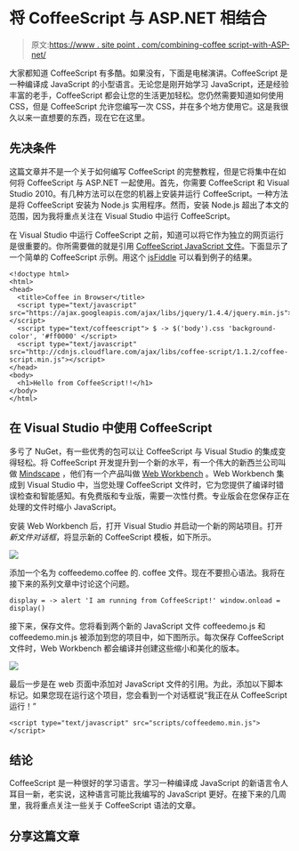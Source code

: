 # 将 CoffeeScript 与 ASP.NET 相结合

> 原文:[https://www . site point . com/combining-coffee script-with-ASP-net/](https://www.sitepoint.com/combining-coffeescript-with-asp-net/)

大家都知道 CoffeeScript 有多酷。如果没有，下面是电梯演讲。CoffeeScript 是一种编译成 JavaScript 的小型语言。无论您是刚开始学习 JavaScript，还是经验丰富的老手，CoffeeScript 都会让您的生活更加轻松。您仍然需要知道如何使用 CSS，但是 CoffeeScript 允许您编写一次 CSS，并在多个地方使用它。这是我很久以来一直想要的东西，现在它在这里。

## 先决条件

这篇文章并不是一个关于如何编写 CoffeeScript 的完整教程，但是它将集中在如何将 CoffeeScript 与 ASP.NET 一起使用。首先，你需要 CoffeeScript 和 Visual Studio 2010。有几种方法可以在您的机器上安装并运行 CoffeeScript。一种方法是将 CoffeeScript 安装为 Node.js 实用程序。然而，安装 Node.js 超出了本文的范围，因为我将重点关注在 Visual Studio 中运行 CoffeeScript。

在 Visual Studio 中运行 CoffeeScript 之前，知道可以将它作为独立的网页运行是很重要的。你所需要做的就是引用 [CoffeeScript JavaScript 文件](http://cdnjs.cloudflare.com/ajax/libs/coffee-script/1.1.2/coffee-script.min.js)。下面显示了一个简单的 CoffeeScript 示例。用这个 [jsFiddle](https://jsfiddle.net/nm9XV/) 可以看到例子的结果。

```
<!doctype html>
<html>
<head>
  <title>Coffee in Browser</title>
  <script type="text/javascript" src="https://ajax.googleapis.com/ajax/libs/jquery/1.4.4/jquery.min.js"></script>
  <script type="text/coffeescript"> $ -> $('body').css 'background-color', '#ff0000' </script>
  <script type="text/javascript" src="http://cdnjs.cloudflare.com/ajax/libs/coffee-script/1.1.2/coffee-script.min.js"></script>
</head>
<body>
  <h1>Hello from CoffeeScript!!</h1>
</body>
</html>
```

## 在 Visual Studio 中使用 CoffeeScript

多亏了 NuGet，有一些优秀的包可以让 CoffeeScript 与 Visual Studio 的集成变得轻松。将 CoffeeScript 开发提升到一个新的水平，有一个伟大的新西兰公司叫做 [Mindscape](http://www.mindscapehq.com/) ，他们有一个产品叫做 [Web Workbench](http://www.mindscapehq.com/products/web-workbench) 。Web Workbench 集成到 Visual Studio 中，当您处理 CoffeeScript 文件时，它为您提供了编译时错误检查和智能感知。有免费版和专业版，需要一次性付费。专业版会在您保存正在处理的文件时缩小 JavaScript。

安装 Web Workbench 后，打开 Visual Studio 并启动一个新的网站项目。打开*新文件对话框*，将显示新的 CoffeeScript 模板，如下所示。

![](../Images/06e12612ca3375bd3aaa52319c4dbf49.png)

添加一个名为 coffeedemo.coffee 的. coffee 文件。现在不要担心语法。我将在接下来的系列文章中讨论这个问题。

```
display = -> alert 'I am running from CoffeeScript!' window.onload = display()
```

接下来，保存文件。您将看到两个新的 JavaScript 文件 coffeedemo.js 和 coffeedemo.min.js 被添加到您的项目中，如下图所示。每次保存 CoffeeScript 文件时，Web Workbench 都会编译并创建这些缩小和美化的版本。

![](../Images/cdd3a2257b7419cf8fdcf99760b2340a.png)

最后一步是在 web 页面中添加对 JavaScript 文件的引用。为此，添加以下脚本标记。如果您现在运行这个项目，您会看到一个对话框说“我正在从 CoffeeScript 运行！”

```
<script type="text/javascript" src="scripts/coffeedemo.min.js"></script>
```

## 结论

CoffeeScript 是一种很好的学习语言。学习一种编译成 JavaScript 的新语言令人耳目一新，老实说，这种语言可能比我编写的 JavaScript 更好。在接下来的几周里，我将重点关注一些关于 CoffeeScript 语法的文章。

## 分享这篇文章